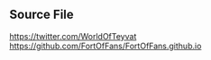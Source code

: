 ## Source File

https://twitter.com/WorldOfTeyvat <br/>
https://github.com/FortOfFans/FortOfFans.github.io
